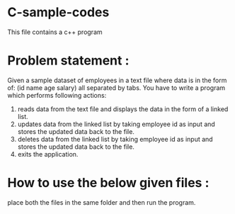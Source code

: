 # C-sample-codes

This file contains a c++ program
# Problem statement :

Given a sample dataset of employees in a text file where data is in the form of:
(id  name  age salary) all separated by tabs.
You have to write a program which performs following actions:

1. reads data from the text file and displays the data in the form of a linked list.
2. updates data from the linked list by taking employee id as input and stores the updated data back to the file.
3. deletes data from the linked list by taking employee id as input and stores the updated data back to the file.
4. exits the application.

# How to use the below given files :

place both the files in the same folder and then run the program.
